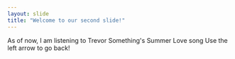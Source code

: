 ```yaml
---
layout: slide
title: "Welcome to our second slide!"
---
```

As of now, I am listening to Trevor Something's Summer Love song
Use the left arrow to go back!

